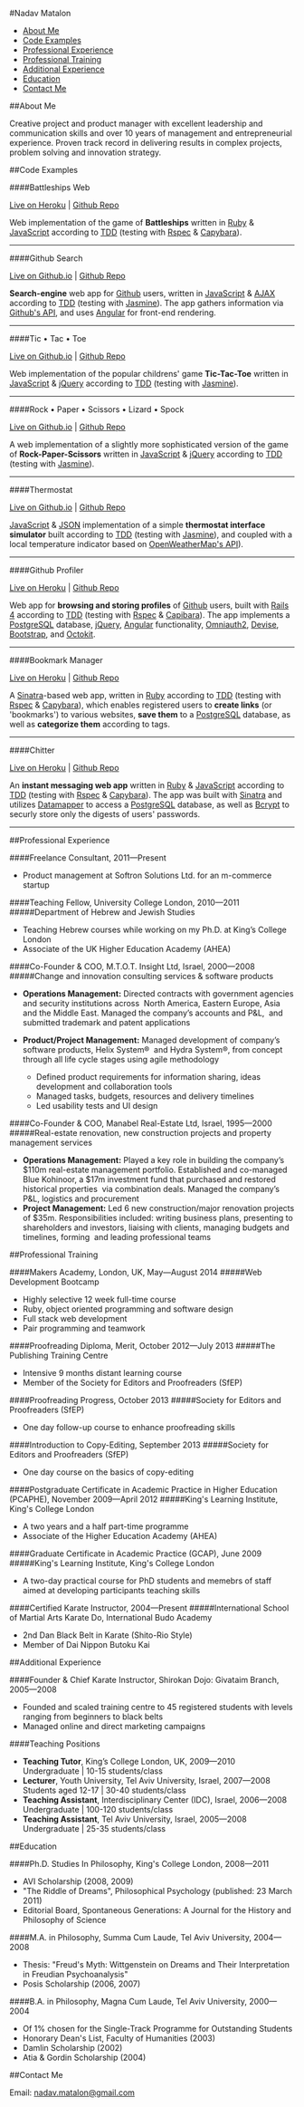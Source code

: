 
#Nadav Matalon

* [About Me](#about-me)
* [Code Examples](#code-examples)
* [Professional Experience](#professional-experience)
* [Professional Training](#professional-training)
* [Additional Experience](#additional-experience)
* [Education](#education)
* [Contact Me](#contact-me)


##About Me

Creative project and product manager with excellent leadership and communication 
skills and over 10 years of management and entrepreneurial experience. 
Proven track record in delivering results in complex projects, problem solving 
and innovation strategy.


##Code Examples

####Battleships Web

[Live on Heroku](http://battleships-web.herokuapp.com)  |  [Github Repo](https://github.com/nadavmatalon/battleships_web)

Web implementation of the game of __Battleships__ written in 
[Ruby](https://www.ruby-lang.org/en/) &amp; 
[JavaScript](http://en.wikipedia.org/wiki/JavaScript) 
according to [TDD](http://en.wikipedia.org/wiki/Test-driven_development) 
(testing with [Rspec](http://rspec.info/) &amp; 
[Capybara](https://github.com/jnicklas/capybara)).

___

####Github Search

[Live on Github.io](http://nadavmatalon.github.io/github-search/)  |  [Github Repo](https://github.com/nadavmatalon/github-search)

__Search-engine__ web app for [Github](http://github.com) users, written in
[JavaScript](http://en.wikipedia.org/wiki/JavaScript) &amp; 
[AJAX](http://en.wikipedia.org/wiki/Ajax_%28programming%29) 
according to [TDD](http://en.wikipedia.org/wiki/Test-driven_development) 
(testing with [Jasmine](http://jasmine.github.io/2.0/introduction.html)). 
The app gathers information via [Github's API](https://developer.github.com/v3/), 
and uses [Angular](https://angularjs.org/) for front-end rendering.

___

####Tic • Tac • Toe

[Live on Github.io](http://nadavmatalon.github.io/tic-tac-toe/)  |  [Github Repo](https://github.com/nadavmatalon/tic-tac-toe)

Web implementation of the popular childrens' game __Tic-Tac-Toe__ written in
[JavaScript](http://en.wikipedia.org/wiki/JavaScript) &amp; 
[jQuery](http://jquery.com) according to 
[TDD](http://en.wikipedia.org/wiki/Test-driven_development) 
(testing with [Jasmine](http://jasmine.github.io/2.0/introduction.html)).

___

####Rock • Paper • Scissors • Lizard • Spock

[Live on Github.io](http://nadavmatalon.github.io/rock-paper-scissors-lizard-spock/)  |  [Github Repo](https://github.com/nadavmatalon/rock-paper-scissors-lizard-spock)

A web implementation of a slightly more sophisticated version of the 
game of __Rock-Paper-Scissors__ written in 
[JavaScript](http://en.wikipedia.org/wiki/JavaScript) &amp; 
[jQuery](http://jquery.com) according to 
[TDD](http://en.wikipedia.org/wiki/Test-driven_development) 
(testing with [Jasmine](http://jasmine.github.io/2.0/introduction.html)).

___

####Thermostat

[Live on Github.io](http://nadavmatalon.github.io/thermostat/)  |  [Github Repo](https://github.com/nadavmatalon/thermostat)

[JavaScript](http://en.wikipedia.org/wiki/JavaScript) &amp; 
[JSON](http://json.org/) 
implementation of a simple __thermostat interface simulator__ built 
according to [TDD](http://en.wikipedia.org/wiki/Test-driven_development) 
(testing with [Jasmine](http://jasmine.github.io/2.0/introduction.html)), 
and coupled with a local temperature indicator based on 
[OpenWeatherMap's API](http://openweathermap.org/)).

___

####Github Profiler

[Live on Heroku](http://github-profiler.herokuapp.com)  |  [Github Repo](https://github.com/nadavmatalon/github-profiler)

Web app for __browsing and storing profiles__ of [Github](http://www.github.com) users, 
built with [Rails 4](http://rubyonrails.org) 
according to [TDD](http://en.wikipedia.org/wiki/Test-driven_development) 
(testing with [Rspec](http://rspec.info) 
&amp; [Capibara](https://github.com/jnicklas/capybara)). 
The app implements a 
[PostgreSQL](http://www.postgresql.org) database, 
[jQuery](http://jquery.com), [Angular](https://angularjs.org) functionality, 
[Omniauth2](https://github.com/intridea/omniauth), 
[Devise](https://github.com/plataformatec/devise), 
[Bootstrap](http://getbootstrap.com), 
and [Octokit](https://github.com/octokit/octokit.rb).

___

####Bookmark Manager

[Live on Heroku](http://makers-bookmark-manager.herokuapp.com/)  |  [Github Repo](https://github.com/nadavmatalon/bookmark-manager)

A [Sinatra](http://www.sinatrarb.com/)-based web app, written in 
[Ruby](https://www.ruby-lang.org/en/) 
according to [TDD](http://en.wikipedia.org/wiki/Test-driven_development) 
(testing with [Rspec](http://rspec.info/) &amp; 
[Capybara](https://github.com/jnicklas/capybara)), which enables registered users 
to __create links__ (or 'bookmarks') to various websites, __save them__ to a 
[PostgreSQL](http://www.postgresql.org) database, as well as __categorize them__ 
according to tags.

___

####Chitter

[Live on Heroku](http://makers-chitter.herokuapp.com)  |  [Github Repo](https://github.com/nadavmatalon/chitter)

An __instant messaging web app__ written in 
[Ruby](https://www.ruby-lang.org/en/) &amp; 
[JavaScript](http://en.wikipedia.org/wiki/JavaScript) 
according to [TDD](http://en.wikipedia.org/wiki/Test-driven_development) 
(testing with [Rspec](http://rspec.info/) &amp; 
[Capybara](https://github.com/jnicklas/capybara)). 
The app was built with [Sinatra](http://www.sinatrarb.com/) and utilizes 
[Datamapper](http://datamapper.org/) to access a 
[PostgreSQL](http://www.postgresql.org/) database, as well as 
[Bcrypt](https://github.com/codahale/bcrypt-ruby) to securly store only 
the digests of users' passwords.

___


##Professional Experience

####Freelance Consultant, 2011&mdash;Present
* Product management at Softron Solutions Ltd. for an m-commerce startup 

####Teaching Fellow, University College London, 2010&mdash;2011
#####Department of Hebrew and Jewish Studies
* Teaching Hebrew courses while working on my Ph.D. at King’s College London
* Associate of the UK Higher Education Academy (AHEA)

####Co-Founder & COO, M.T.O.T. Insight Ltd, Israel, 2000&mdash;2008
#####Change and innovation consulting services & software products

* __Operations Management:__ Directed contracts with government agencies and security 
institutions across  North America, Eastern Europe, Asia and the Middle East. 
Managed the company’s accounts and P&L,  and submitted trademark and patent applications

* __Product/Project Management:__ Managed development of company’s software products, 
Helix System®  and Hydra System®, from concept through all life cycle stages using 
agile methodology
    * Defined product requirements for information sharing, ideas development 
      and collaboration tools 
    * Managed tasks, budgets, resources and delivery timelines
    * Led usability tests and UI design

####Co-Founder & COO, Manabel Real-Estate Ltd, Israel, 1995&mdash;2000
#####Real-estate renovation, new construction projects and property management services
* __Operations Management:__ Played a key role in building the company’s $110m 
  real-estate management portfolio. Established and co-managed Blue Kohinoor, 
  a $17m investment fund that purchased and restored historical properties  via 
  combination deals. Managed the company’s P&L, logistics and procurement 
* __Project Management:__ Led 6 new construction/major renovation projects of $35m. 
  Responsibilities included: writing business plans, presenting to shareholders 
  and investors, liaising with clients, managing budgets and timelines, 
  forming  and leading professional teams


##Professional Training

####Makers Academy, London, UK, May&mdash;August 2014
#####Web Development Bootcamp
  - Highly selective 12 week full-time course
  - Ruby, object oriented programming and software design
  - Full stack web development
  - Pair programming and teamwork


####Proofreading Diploma, Merit, October 2012&mdash;July 2013
#####The Publishing Training Centre
  - Intensive 9 months distant learning course 
  - Member of the Society for Editors and Proofreaders (SfEP)


####Proofreading Progress, October 2013
#####Society for Editors and Proofreaders (SfEP)
  - One day follow-up course to enhance proofreading skills


####Introduction to Copy-Editing, September 2013
#####Society for Editors and Proofreaders (SfEP)
  - One day course on the basics of copy-editing


####Postgraduate Certificate in Academic Practice in Higher Education (PCAPHE), November 2009&mdash;April 2012
#####King's Learning Institute, King's College London
  - A two years and a half part-time programme 
  - Associate of the Higher Education Academy (AHEA)


####Graduate Certificate in Academic Practice (GCAP), June 2009
#####King's Learning Institute, King's College London
  - A two-day practical course for PhD students and memebrs of staff
    aimed at developing participants teaching skills


####Certified Karate Instructor, 2004&mdash;Present 
#####International School of Martial Arts Karate Do, International Budo Academy
  - 2nd Dan Black Belt in Karate (Shito-Rio Style)
  - Member of Dai Nippon Butoku Kai


##Additional Experience

####Founder &amp; Chief Karate Instructor, Shirokan Dojo: Givataim Branch, 2005&mdash;2008
  - Founded and scaled training centre to 45 registered students with levels 
    ranging from beginners to black belts
  - Managed online and direct marketing campaigns


####Teaching Positions
  - __Teaching Tutor__, King’s College London, UK, 2009&mdash;2010  
    Undergraduate | 10-15 students/class
  - __Lecturer__, Youth University, Tel Aviv University, Israel, 2007&mdash;2008  
    Students aged 12-17 | 30-40 students/class
  - __Teaching Assistant__, Interdisciplinary Center (IDC), Israel, 2006&mdash;2008  
    Undergraduate | 100-120 students/class 
  - __Teaching Assistant__, Tel Aviv University, Israel, 2005&mdash;2008  
    Undergraduate | 25-35 students/class


##Education

####Ph.D. Studies In Philosophy, King's College London, 2008&mdash;2011
  - AVI Scholarship (2008, 2009)
  - "The Riddle of Dreams", Philosophical Psychology (published: 23 March 2011)
  - Editorial Board, Spontaneous Generations: A Journal for the History and Philosophy 
    of Science

####M.A. in Philosophy, Summa Cum Laude, Tel Aviv University, 2004&mdash;2008
  - Thesis: "Freud's Myth: Wittgenstein on Dreams and Their Interpretation in Freudian
    Psychoanalysis"
  - Posis Scholarship (2006, 2007)

####B.A. in Philosophy, Magna Cum Laude, Tel Aviv University, 2000&mdash;2004
  - Of 1% chosen for the Single-Track Programme for Outstanding Students
  - Honorary Dean's List, Faculty of Humanities (2003)
  - Damlin Scholarship (2002)
  - Atia &amp; Gordin Scholarship (2004)


##Contact Me

Email: nadav.matalon@gmail.com






